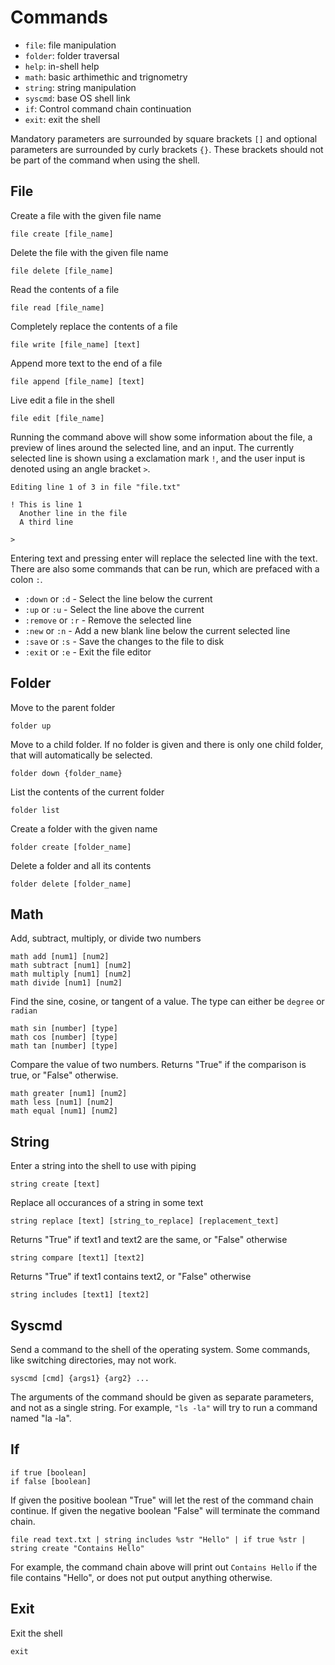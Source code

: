 # Commands

- `file`: file manipulation
- `folder`: folder traversal
- `help`: in-shell help
- `math`: basic arthimethic and trignometry
- `string`: string manipulation
- `syscmd`: base OS shell link
- `if`: Control command chain continuation
- `exit`: exit the shell

Mandatory parameters are surrounded by square brackets `[]` and optional parameters are surrounded by curly brackets `{}`. These brackets should not be part of the command when using the shell.

## File

Create a file with the given file name

```console
file create [file_name]
```

Delete the file with the given file name

```console
file delete [file_name]
```

Read the contents of a file

```console
file read [file_name]
```

Completely replace the contents of a file

```console
file write [file_name] [text]
```

Append more text to the end of a file

```console
file append [file_name] [text]
```

Live edit a file in the shell

```console
file edit [file_name]
```

Running the command above will show some information about the file, a preview of lines around the selected line, and an input. The currently selected line is shown using a exclamation mark `!`, and the user input is denoted using an angle bracket `>`.

```console
Editing line 1 of 3 in file "file.txt"

! This is line 1
  Another line in the file
  A third line

>
```

Entering text and pressing enter will replace the selected line with the text. There are also some commands that can be run, which are prefaced with a colon `:`.

- `:down` or `:d` - Select the line below the current
- `:up` or `:u` - Select the line above the current
- `:remove` or `:r` - Remove the selected line
- `:new` or `:n` - Add a new blank line below the current selected line
- `:save` or `:s` - Save the changes to the file to disk
- `:exit` or `:e` - Exit the file editor

## Folder

Move to the parent folder

```console
folder up
```

Move to a child folder. If no folder is given and there is only one child folder, that will automatically be selected.

```console
folder down {folder_name}
```

List the contents of the current folder

```console
folder list
```

Create a folder with the given name

```console
folder create [folder_name]
```

Delete a folder and all its contents

```console
folder delete [folder_name]
```

## Math

Add, subtract, multiply, or divide two numbers

```console
math add [num1] [num2]
math subtract [num1] [num2]
math multiply [num1] [num2]
math divide [num1] [num2]
```

Find the sine, cosine, or tangent of a value. The type can either be `degree` or `radian`

```console
math sin [number] [type]
math cos [number] [type]
math tan [number] [type]
```

Compare the value of two numbers. Returns "True" if the comparison is true, or "False" otherwise.

```console
math greater [num1] [num2]
math less [num1] [num2]
math equal [num1] [num2]
```

## String

Enter a string into the shell to use with piping

```console
string create [text]
```

Replace all occurances of a string in some text

```console
string replace [text] [string_to_replace] [replacement_text]
```

Returns "True" if text1 and text2 are the same, or "False" otherwise

```console
string compare [text1] [text2]
```

Returns "True" if text1 contains text2, or "False" otherwise

```console
string includes [text1] [text2]
```

## Syscmd

Send a command to the shell of the operating system. Some commands, like switching directories, may not work.

```console
syscmd [cmd] {args1} {arg2} ...
```

The arguments of the command should be given as separate parameters, and not as a single string. For example, `"ls -la"` will try to run a command named "la -la".

## If

```console
if true [boolean]
if false [boolean]
```

If given the positive boolean "True" will let the rest of the command chain continue. If given the negative boolean "False" will terminate the command chain.

```console
file read text.txt | string includes %str "Hello" | if true %str | string create "Contains Hello"
```

For example, the command chain above will print out `Contains Hello` if the file contains "Hello", or does not put output anything otherwise.

## Exit

Exit the shell

```console
exit
```
